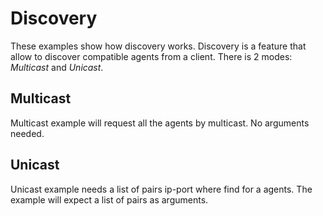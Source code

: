 # Discovery
These examples show how discovery works.
Discovery is a feature that allow to discover compatible agents from a client.
There is 2 modes: *Multicast* and *Unicast*.

## Multicast
Multicast example will request all the agents by multicast.
No arguments needed.

## Unicast
Unicast example needs a list of pairs ip-port where find for a agents.
The example will expect a list of pairs as arguments.
